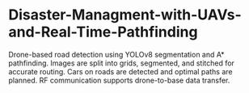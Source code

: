# Disaster-Managment-with-UAVs-and-Real-Time-Pathfinding
Drone-based road detection using YOLOv8 segmentation and A* pathfinding. Images are split into grids, segmented, and stitched for accurate routing. Cars on roads are detected and optimal paths are planned. RF communication supports drone-to-base data transfer.
